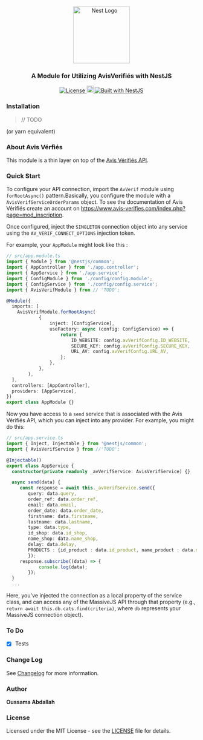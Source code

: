 <h1 align="center"></h1>

<div align="center">
  <a href="http://nestjs.com/" target="_blank">
    <img src="https://nestjs.com/img/logo_text.svg" width="150" alt="Nest Logo" />
  </a>
</div>

<h3 align="center">A Module for Utilizing AvisVerifiés with NestJS</h3>

<div align="center">
  <a href="https://nestjs.com" target="_blank">
    <img src="https://img.shields.io/badge/license-MIT-brightgreen.svg" alt="License" />
    <img src="https://badge.fury.io/js/%40nestjsplus%2Fmassive.svg" alt="npm version" height="18">    <img src="https://img.shields.io/badge/built%20with-NestJs-red.svg" alt="Built with NestJS">
  </a>
</div>

### Installation

> // TODO

(or yarn equivalent)

### About Avis Vérfiés

This module is a thin layer on top of the [Avis Vérifiés API](https://www.avis-verifies.com/index.php?page=mod_inscription/).



### Quick Start

To configure your API connection, import the `AvVerif` module using `forRootAsync()` pattern.Basically, you configure the module with a `AvisVerifServiceOrderParams` object. To see the documentation of Avis Vérifiés create an account on https://www.avis-verifies.com/index.php?page=mod_inscription.

Once configured, inject the `SINGLETON` connection object into any service using the `AV_VERIF_CONNECT_OPTIONS` injection token.

For example, your `AppModule` might look like this :

```typescript
// src/app.module.ts
import { Module } from '@nestjs/common';
import { AppController } from './app.controller';
import { AppService } from './app.service';
import { ConfigModule } from './config/config.module';
import { ConfigService } from './config/config.service';
import { AvisVerifModule } from // 'TODO';

@Module({
  imports: [
    AvisVerifModule.forRootAsync(
            {
                inject: [ConfigService],
                useFactory: async (config: ConfigService) => {
                    return {
                        ID_WEBSITE: config.avVerifConfig.ID_WEBSITE,
                        SECURE_KEY: config.avVerifConfig.SECURE_KEY,
                        URL_AV: config.avVerifConfig.URL_AV,
                    };
                },
            },
        ),
  ],
  controllers: [AppController],
  providers: [AppService],
})
export class AppModule {}
```

Now you have access to a `send` service that is associated with the Avis Vérifiés API, which you can inject into any provider. For example, you might do this:

```typescript
// src/app.service.ts
import { Inject, Injectable } from '@nestjs/common';
import { AvisVerifService } from //'TODO';

@Injectable()
export class AppService {
  constructor(private readonly _avVerifService: AvisVerifService) {}

  async send(data) {
     const response = await this._avVerifService.send({
        query: data.query,
        order_ref: data.order_ref,
        email: data.email,
        order_date: data.order_date,
        firstname: data.firstname,
        lastname: data.lastname,
        type: data.type,
        id_shop: data.id_shop,
        name_shop: data.name_shop,
        delay: data.delay,
        PRODUCTS : {id_product : data.id_product, name_product : data.name_product}
        });
     response.subscribe((data) => {
            console.log(data);
        });
  }
  ...
```

Here, you've injected the connection as a local property of the service class, and can access any of the MassiveJS API through that property (e.g., `return await this.db.cats.find(criteria)`, where `db` represents your MassiveJS connection object).


### To Do

- [x] Tests

### Change Log

See [Changelog](CHANGELOG.md) for more information.

### Author

**Oussama Abdallah**

### License

Licensed under the MIT License - see the [LICENSE](LICENSE) file for details.

